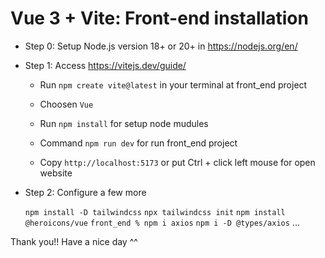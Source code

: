 # Vue 3 + Vite: Front-end installation

+ Step 0: Setup Node.js version 18+ or 20+ in https://nodejs.org/en/


+ Step 1: Access https://vitejs.dev/guide/ 
    
    - Run `npm create vite@latest` in your terminal at front_end project
    
    - Choosen `Vue`
    
    - Run `npm install` for setup node mudules

    - Command `npm run dev` for run front_end project

    - Copy `http://localhost:5173` or put Ctrl + click left mouse for open website


+ Step 2: Configure a few more

    `npm install -D tailwindcss`
    `npx tailwindcss init`
    `npm install @heroicons/vue`
    `front_end % npm i axios`
    `npm i -D @types/axios`
    ...


Thank you!! Have a nice day ^^




    
